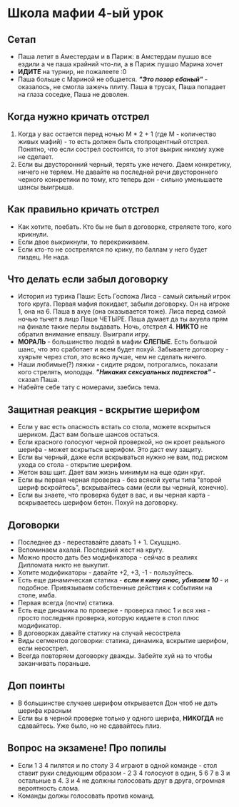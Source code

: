 # Школа мафии 4-ый урок

## Сетап
 - Паша летит в Аместердам и в Париж: в Амстердам пушшо все ездили а че паша крайний что-ли, а в Париж пушшо Марина хочет
 - **ИДИТЕ** на турнир, не пожалеете :0
 - Паша больше с Мариной не общается. ***"Это позор ебаный"*** - оказалось, не смогла зажечь плиту. Паша в трусах, Паша попадает на глаза соседке, Паша не доволен.

## Когда нужно кричать отстрел
 1. Когда у вас остается перед ночью M * 2 + 1 (где М - количество живых мафий) - то есть должен быть стопроцентный отстрел. 
Понятно, что если сострел состоится, то этот выкрик никому хуже не сделает.
 2. Если вы двусторонний черный, терять уже нечего. Даем конкретику, ничего не теряем. Не давайте на последней речи двустороннего черного конкретики по тому, кто теперь дон - сильно уменьшаете шансы выигрыша.

## Как правильно кричать отстрел
 - Как хотите, поебать. Кто бы не был в договорке, стреляете того, кого крикнули.
 - Если двое выкрикнули, то перекрикиваем.
 - Если кто-то не сострелялся по крику, по баллам у него будет пиздец. Не нада.

## Что делать если забыл договорку
 - История из турика Паши: 
Есть Госпожа Лиса - самый сильный игрок того круга. Первая мафия покидает, забыли договорку. Он на игроке 1, она на 6.
Паша в ахуе (она оказывается тоже). Лиса перед самой ночью тычет в лицо Паше ЧЕТЫРЕ. Паша думает да ты ахуела прям на финале такие перлы выдавать.
Ночь, отстрел 4. **НИКТО** не обратил внимание епвашу. Выиграли игру.
 - **МОРАЛЬ** - большинство людей в мафии **СЛЕПЫЕ**. Есть большой шанс, что это сработает и всем будет похуй. Забываете договорку - хуярьте через стол, это всяко лучше, чем не сделать ничего.
 - Наши любимые(?) ляжки - сидите рядом, потрогались, показали кого стрелять, молодцы. ***"Никаких сексуальных подтекстов"*** - сказал Паша. 
 - Набейте себе тату с номерами, заебись тема.

## Защитная реакция - вскрытие шерифом
 - Если у вас есть опасность встать со стола, можете вскрыться шериком. Даст вам больше шансов остаться.
 - Если красного голосуют черной проверкой, но он кроет реального шерифа - может вскрыться шерифом. Это даст ему защиту.
 - Если вы черный, даже если вскрываться нужно не вам, под риском ухода со стола - открытие шерифом.
 - Жетон ваш щит. Дает вам жизнь минимум на еще один круг.
 - Если вы первая черная проверка - без всякой хуеты типа "второй шериф вскройтесь", вскрывайтесь сами (если вы черный, конечно).
 - Если вы знаете, что проверка будет в вас, и вы черная карта - вскрываетесь шерифом бетон. Похуй на договорку.

## Договорки
 - Последнее дз - переставайте давать 1 + 1. Скущщно.
 - Вспоминаем ахалай. Последний жест на кругу.
 - Можно просто дать без модификатора - сейчас в реалиях Дипломата никто не выкупит.
 - Хотите модификаторы - давайте +2, +3, -1 - пользуйтесь.
 - Есть еще динамическая статика - ***если я кину снюс, убиваем 10*** - и подобное. Привязываем собственные действия к событиям на столе, имба.
 - Первая всегда (почти) статика.
 - Есть еще динамика по проверке - проверка плюс 1 и вся хня - просто последняя проверка, которую кидаете в стол плюс модификатор.
 - В договорках давайте статику на случай несострела
 - Виды сегментов договорки: статика, динамика, вскрытие шерифом, если несострел. 
 - Всегда повторяем договорку дважды. Забейте хуй на то чтобы заканчивать пораньше.

## Доп поинты
 - В большинстве случаев шерифом открывается Дон чтоб не дать шерифа красным
 - Если вы в черной проверке только у одного шерифа, **НИКОГДА** не сдавайтесь. Уже было, но не сдавайтесь плиз.

## Вопрос на экзамене! Про попилы
 - Если 1 3 4 пилятся и по столу 3 4 играют в одной команде - стол ставит руки следующим образом - 2 3 4 голосуют в один, 5 6 7 в 3 и остальные в 4. 3 и 4 не должны голосовать друг в друга, огромная вероятность слома.
 - Команды должы голосовать против команд.